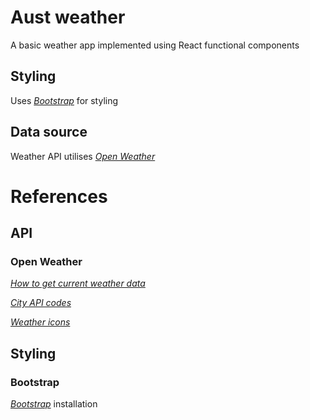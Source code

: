 # Aust weather
A basic weather app implemented using React functional components


## Styling
Uses _[Bootstrap](https://getbootstrap.com/)_ for styling

## Data source
Weather API utilises _[Open Weather](https://openweathermap.org/)_

# References
## API
### Open Weather

_[How to get current weather data](https://openweathermap.org/current)_

_[City API codes](http://bulk.openweathermap.org/sample/)_

_[Weather icons](https://openweathermap.org/weather-conditions)_

## Styling
### Bootstrap
_[Bootstrap](https://getbootstrap.com/docs/5.1/getting-started/download/)_ installation
